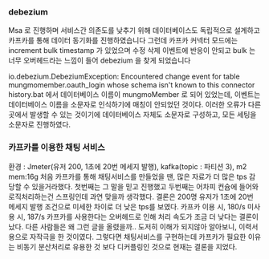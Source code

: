 
### debezium
Msa 로 진행하며 서비스간 의존도를 낮추기 위해 데이터베이스도 독립적으로 설계하고 카프카를 통해 데이터 동기화를 진행하였습니다
그런데 카프카 커넥터 모드에는 increment bulk timestamp 가 있었으며 수정 삭제 이벤트에 반응이 안되고
bulk 는 너무 오버헤드라는 느낌이 들어 debezium 을 찾게 되었습니다

io.debezium.DebeziumException: Encountered change event for table mungmomember.oauth_login whose schema isn't known to this connector
history.bat 에서 데이터베이스 이름이 mungmoMember 로 되어 있었는데,
이벤트는 데이터베이스 이름을 소문자로 인식하기에 매칭이 안되었던 것이다.
이러한 오류가 다른 곳에서 발생할 수 있는 것이기에 데이터베이스 자체도 소문자로 구성하고, 모든 세팅을 소문자로 진행하였다.

### 카프카를 이용한 채팅 서비스
환경 : Jmeter(유저 200, 1초에 20번 메세지 발행), kafka(topic : 파티션 3), m2 mem:16g
처음 카프카를 통해 채팅서비스를 만들었을 땐, 많은 자료가 더 많은 tps 감당할 수 있을거라했다.
첫번째는 그 말을 믿고 진행했고 두번째는 어차피 컨슘에 들어와 로직처리하는건 스프링인데 과연 맞을까 생각했다.
결론은 200명 유저가 1초에 20번 메세지 발행 조건으로 미세한 차이로 더 낮은 tps를 보였다.
카프카 이용 시, 180/s 미사용 시, 187/s
카프카를 사용한다는 오버헤드로 인해 처리 속도가 조금 더 낮다는 결론이 났다.
다른 사람들은 왜 그런 글을 올렸을까.. 도저히 이해가 되지않아 알아보니, 이력서용으로 자작극을 한 것이였다.
그렇다면 채팅서비스를 구현하는데 카프카가 필요한 이유는 비동기 분산처리로 유용한 것 보다 디커플링인 것으로 현재는 결론을 지었다.



























